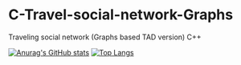 # C-Travel-social-network-Graphs
Traveling social network (Graphs based TAD version) C++

[![Anurag's GitHub stats](https://github-readme-stats.vercel.app/api?username=vvaldesc&theme=radical)](https://github.com/anuraghazra/github-readme-stats)
[![Top Langs](https://github-readme-stats.vercel.app/api/top-langs/?username=vvaldesc&layout=compact&theme=radical)](https://github.com/anuraghazra/github-readme-stats)

